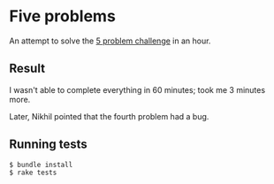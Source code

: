 # Five problems

An attempt to solve the [5 problem challenge][blog] in an hour.

[blog]: https://blog.svpino.com/2015/05/07/five-programming-problems-every-software-engineer-should-be-able-to-solve-in-less-than-1-hour

## Result
I wasn't able to complete everything in 60 minutes; took me 3 minutes more.

Later, Nikhil pointed that the fourth problem had a bug.

## Running tests

    $ bundle install
    $ rake tests
